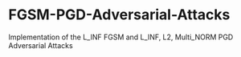# FGSM-PGD-Adversarial-Attacks
Implementation of the L_INF FGSM and L_INF, L2, Multi_NORM PGD Adversarial Attacks
